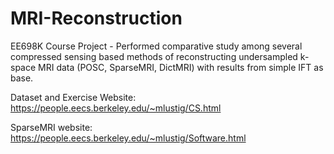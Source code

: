 # MRI-Reconstruction
EE698K Course Project - Performed comparative study among several compressed sensing based methods of reconstructing undersampled k- space MRI data (POSC, SparseMRI, DictMRI) with results from simple IFT as base.

Dataset and Exercise Website: https://people.eecs.berkeley.edu/~mlustig/CS.html

SparseMRI website: https://people.eecs.berkeley.edu/~mlustig/Software.html

